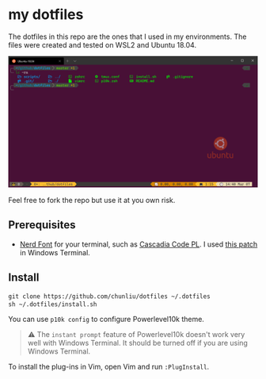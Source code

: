 # my dotfiles
The dotfiles in this repo are the ones that I used in my environments. The files were created and tested on WSL2 and Ubuntu 18.04.

![screenshot.png](./screenshot.png)

Feel free to fork the repo but use it at you own risk. 

## Prerequisites

- [Nerd Font](https://www.nerdfonts.com/) for your terminal, such as [Cascadia Code PL](https://github.com/microsoft/cascadia-code/releases). I used [this patch](https://github.com/ryanoasis/nerd-fonts/tree/master/patched-fonts/CascadiaCode) in Windows Terminal. 

## Install

```
git clone https://github.com/chunliu/dotfiles ~/.dotfiles
sh ~/.dotfiles/install.sh
```

You can use `p10k config` to configure Powerlevel10k theme. 
> ⚠ The `instant prompt` feature of Powerlevel10k doesn't work very well with Windows Terminal. It should be turned off if you are using Windows Terminal. 

To install the plug-ins in Vim, open Vim and run `:PlugInstall`. 

